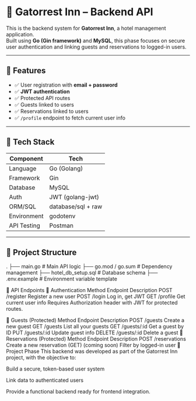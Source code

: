# 🏨 Gatorrest Inn – Backend API

This is the backend system for **Gatorrest Inn**, a hotel management application.  
Built using **Go (Gin framework)** and **MySQL**, this phase focuses on secure user authentication and linking guests and reservations to logged-in users.

---

## 🔧 Features

- ✅ User registration with **email + password**
- ✅ **JWT authentication**
- ✅ Protected API routes
- ✅ Guests linked to users
- ✅ Reservations linked to users
- ✅ `/profile` endpoint to fetch current user info

---

## 🚀 Tech Stack

| Component     | Tech                 |
|---------------|----------------------|
| Language      | Go (Golang)          |
| Framework     | Gin                  |
| Database      | MySQL                |
| Auth          | JWT (golang-jwt)     |
| ORM/SQL       | database/sql + raw   |
| Environment   | godotenv             |
| API Testing   | Postman              |

---

## 📁 Project Structure

. ├── main.go # Main API logic ├── go.mod / go.sum # Dependency management ├── hotel_db_setup.sql # Database schema ├── .env.example # Environment variable template


🔐 API Endpoints
🔸 Authentication
Method	Endpoint	Description
POST	/register	Register a new user
POST	/login	Log in, get JWT
GET	/profile	Get current user info
Requires Authorization header with JWT for protected routes.

🔸 Guests (Protected)
Method	Endpoint	Description
POST	/guests	Create a new guest
GET	/guests	List all your guests
GET	/guests/:id	Get a guest by ID
PUT	/guests/:id	Update guest info
DELETE	/guests/:id	Delete a guest
🔸 Reservations (Protected)
Method	Endpoint	Description
POST	/reservations	Create a new reservation
(GET)	(coming soon)	Filter by logged-in user
🧠 Project Phase
This backend was developed as part of the Gatorrest Inn project, with the objective to:

Build a secure, token-based user system

Link data to authenticated users

Provide a functional backend ready for frontend integration.
